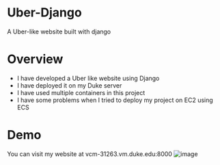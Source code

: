 # Uber-Django
A Uber-like website built with django

# Overview
- I have developed a Uber like website using Django
- I have deployed it on my Duke server
- I have used multiple containers in this project
- I have some problems when I tried to deploy my project on EC2 using ECS
# Demo
You can visit my website at vcm-31263.vm.duke.edu:8000
![image](https://user-images.githubusercontent.com/33047941/219102791-be4ac291-055a-4248-9bc3-4f90b19f468c.png)

